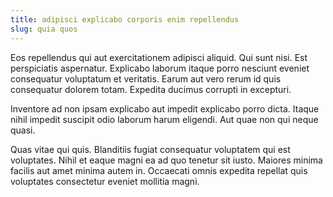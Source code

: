 ```yaml
---
title: adipisci explicabo corporis enim repellendus
slug: quia quos
---
```


Eos repellendus qui aut exercitationem adipisci aliquid. Qui sunt nisi. Est perspiciatis aspernatur. Explicabo laborum itaque porro nesciunt eveniet consequatur voluptatum et veritatis. Earum aut vero rerum id quis consequatur dolorem totam. Expedita ducimus corrupti in excepturi.

Inventore ad non ipsam explicabo aut impedit explicabo porro dicta. Itaque nihil impedit suscipit odio laborum harum eligendi. Aut quae non qui neque quasi.

Quas vitae qui quis. Blanditiis fugiat consequatur voluptatem qui est voluptates. Nihil et eaque magni ea ad quo tenetur sit iusto. Maiores minima facilis aut amet minima autem in. Occaecati omnis expedita repellat quis voluptates consectetur eveniet mollitia magni.
